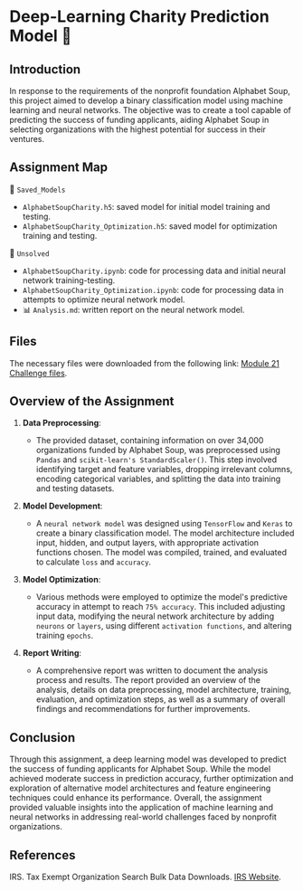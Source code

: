 # Deep-Learning Charity Prediction Model 🧠

## Introduction

In response to the requirements of the nonprofit foundation Alphabet Soup, this project aimed to develop a binary classification model using machine learning and neural networks. The objective was to create a tool capable of predicting the success of funding applicants, aiding Alphabet Soup in selecting organizations with the highest potential for success in their ventures.

## Assignment Map

📁 `Saved_Models`

 - `AlphabetSoupCharity.h5`: saved model for initial model training and testing.
 - `AlphabetSoupCharity_Optimization.h5`: saved model for optimization training and testing.

📁 `Unsolved`

 - `AlphabetSoupCharity.ipynb`: code for processing data and initial neural network training-testing.
 - `AlphabetSoupCharity_Optimization.ipynb`: code for processing data in attempts to optimize neural network model.
 - 📊 `Analysis.md`: written report on the neural network model.


## Files

The necessary files were downloaded from the following link: [Module 21 Challenge files](https://static.bc-edx.com/data/dl-1-2/m21/lms/starter/Starter_Code.zip).


## Overview of the Assignment

1. **Data Preprocessing**: 
    - The provided dataset, containing information on over 34,000 organizations funded by Alphabet Soup, was preprocessed using `Pandas` and `scikit-learn's StandardScaler()`. This step involved identifying target and feature variables, dropping irrelevant columns, encoding categorical variables, and splitting the data into training and testing datasets.

2. **Model Development**:
    - A `neural network model` was designed using `TensorFlow` and `Keras` to create a binary classification model. The model architecture included input, hidden, and output layers, with appropriate activation functions chosen. The model was compiled, trained, and evaluated to calculate `loss` and `accuracy`.

3. **Model Optimization**:
    - Various methods were employed to optimize the model's predictive accuracy in attempt to reach `75% accuracy`. This included adjusting input data, modifying the neural network architecture by adding `neurons` or `layers`, using different `activation functions`, and altering training `epochs`.

4. **Report Writing**:
    - A comprehensive report was written to document the analysis process and results. The report provided an overview of the analysis, details on data preprocessing, model architecture, training, evaluation, and optimization steps, as well as a summary of overall findings and recommendations for further improvements.

## Conclusion

Through this assignment, a deep learning model was developed to predict the success of funding applicants for Alphabet Soup. While the model achieved moderate success in prediction accuracy, further optimization and exploration of alternative model architectures and feature engineering techniques could enhance its performance. Overall, the assignment provided valuable insights into the application of machine learning and neural networks in addressing real-world challenges faced by nonprofit organizations.

## References

IRS. Tax Exempt Organization Search Bulk Data Downloads. [IRS Website](https://www.irs.gov/charities-non-profits/tax-exempt-organization-search-bulk-data-downloads).

 
